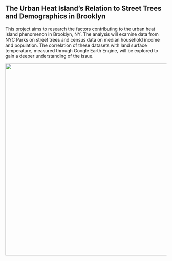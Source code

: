 ## The Urban Heat Island’s Relation to Street Trees and Demographics in Brooklyn

This project aims to research the factors contributing to the urban heat island phenomenon in Brooklyn, NY. The analysis will examine data from NYC Parks on street trees and census data on median household income and population. The correlation of these datasets with land surface temperature, measured through Google Earth Engine, will be explored to gain a deeper understanding of the issue.

<p align="center">
<img src=https://user-images.githubusercontent.com/125500854/235953328-76068770-923a-486b-b5e3-ae452a7656cd.png height="600" width="600">
</p>

